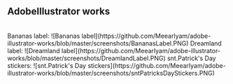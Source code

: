 ## AdobeIllustrator works
<br />
Bananas label:
![Bananas label](https://github.com/Meearlyam/adobe-illustrator-works/blob/master/screenshots/BananasLabel.PNG)
Dreamland label:
![Dreamland label](https://github.com/Meearlyam/adobe-illustrator-works/blob/master/screenshots/DreamlandLabel.PNG)
snt.Patrick's Day stickers:
![snt.Patrick's Day stickers](https://github.com/Meearlyam/adobe-illustrator-works/blob/master/screenshots/sntPatricksDayStickers.PNG)
